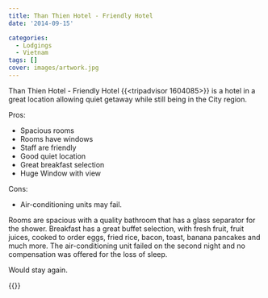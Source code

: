 ```yaml
---
title: Than Thien Hotel - Friendly Hotel
date: '2014-09-15'

categories:
  - Lodgings
  - Vietnam
tags: []
cover: images/artwork.jpg
---
```


Than Thien Hotel - Friendly Hotel {{<tripadvisor 1604085>}} is a hotel in a great location allowing quiet getaway while still being in the City region.

Pros:

- Spacious rooms
- Rooms have windows
- Staff are friendly
- Good quiet location
- Great breakfast selection
- Huge Window with view

Cons:

- Air-conditioning units may fail.

Rooms are spacious with a quality bathroom that has a glass separator for the shower. Breakfast has a great buffet selection, with fresh fruit, fruit juices, cooked to order eggs, fried rice, bacon, toast, banana pancakes and much more. The air-conditioning unit failed on the second night and no compensation was offered for the loss of sleep.

Would stay again.

<!-- \[usrlist Service:4 Room:4 Value:5 English:5 Overall:4\] -->

{{<place ChIJx7wYdRihQTERnqEW4BxBY3U>}}

<!-- [![](images/Booking-dot-com.png)](https://www.booking.com/hotel/vn/than-thien.en-gb.html?aid=399308 "View on Booking.com") -->

<!-- [![](images/agoda-dot-com.png)](https://www.agoda.com/than-thien-friendly-hotel/hotel/hue-vn.html?cid=1649959) -->

